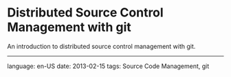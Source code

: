 # Distributed Source Control Management with git

An introduction to distributed source control management with git.

----

language: en-US
date: 2013-02-15
tags: Source Code Management, git